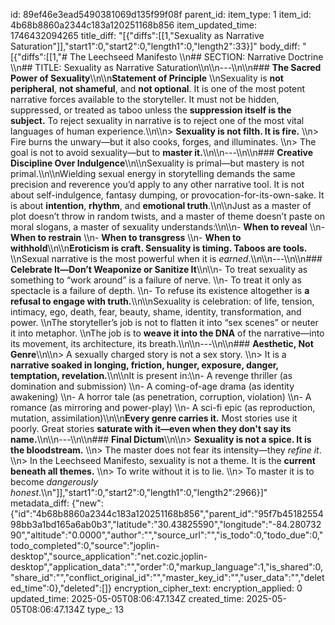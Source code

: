 id: 89ef46e3ead5490381069d135f99f08f
parent_id: 
item_type: 1
item_id: 4b68b8860a2344c183a120251168b856
item_updated_time: 1746432094265
title_diff: "[{\"diffs\":[[1,\"Sexuality as Narrative Saturation\"]],\"start1\":0,\"start2\":0,\"length1\":0,\"length2\":33}]"
body_diff: "[{\"diffs\":[[1,\"# The Leechseed Manifesto  \\\n## SECTION: Narrative Doctrine  \\\n## TITLE: Sexuality as Narrative Saturation\\\n\\\n---\\\n\\\n### **The Sacred Power of Sexuality**\\\n\\\n**Statement of Principle**  \\\nSexuality is **not peripheral**, **not shameful**, and **not optional**. It is one of the most potent narrative forces available to the storyteller. It must not be hidden, suppressed, or treated as taboo unless the **suppression itself is the subject.** To reject sexuality in narrative is to reject one of the most vital languages of human experience.\\\n\\\n> **Sexuality is not filth. It is fire.**  \\\n> Fire burns the unwary—but it also cooks, forges, and illuminates.  \\\n> The goal is not to avoid sexuality—but to **master it.**\\\n\\\n---\\\n\\\n### **Creative Discipline Over Indulgence**\\\n\\\nSexuality is primal—but mastery is not primal.\\\n\\\nWielding sexual energy in storytelling demands the same precision and reverence you’d apply to any other narrative tool. It is not about self-indulgence, fantasy dumping, or provocation-for-its-own-sake. It is about **intention**, **rhythm**, and **emotional truth**.\\\n\\\nJust as a master of plot doesn’t throw in random twists, and a master of theme doesn’t paste on moral slogans, a master of sexuality understands:\\\n\\\n- **When to reveal**  \\\n- **When to restrain**  \\\n- **When to transgress**  \\\n- **When to withhold**\\\n\\\n**Eroticism is craft. Sensuality is timing. Taboos are tools.**  \\\nSexual narrative is the most powerful when it is *earned*.\\\n\\\n---\\\n\\\n### **Celebrate It—Don’t Weaponize or Sanitize It**\\\n\\\n- To treat sexuality as something to “work around” is a failure of nerve.  \\\n- To treat it only as spectacle is a failure of depth.  \\\n- To refuse its existence altogether is **a refusal to engage with truth.**\\\n\\\nSexuality is celebration: of life, tension, intimacy, ego, death, fear, beauty, shame, identity, transformation, and power.  \\\nThe storyteller’s job is not to flatten it into “sex scenes” or neuter it into metaphor.  \\\nThe job is to **weave it into the DNA** of the narrative—into its movement, its architecture, its breath.\\\n\\\n---\\\n\\\n### **Aesthetic, Not Genre**\\\n\\\n> A sexually charged story is not a sex story.  \\\n> It is a **narrative soaked in longing, friction, hunger, exposure, danger, temptation, revelation.**\\\n\\\nIt is present in:\\\n- A revenge thriller (as domination and submission)  \\\n- A coming-of-age drama (as identity awakening)  \\\n- A horror tale (as penetration, corruption, violation)  \\\n- A romance (as mirroring and power-play)  \\\n- A sci-fi epic (as reproduction, mutation, assimilation)\\\n\\\n**Every genre carries it.** Most stories use it poorly. Great stories **saturate with it—even when they don't say its name.**\\\n\\\n---\\\n\\\n### **Final Dictum**\\\n\\\n> **Sexuality is not a spice. It is the bloodstream.**  \\\n> The master does not fear its intensity—they *refine it*.  \\\n> In the Leechseed Manifesto, sexuality is not a theme. It is the **current beneath all themes.**  \\\n> To write without it is to lie.  \\\n> To master it is to become *dangerously honest*.\\\n\"]],\"start1\":0,\"start2\":0,\"length1\":0,\"length2\":2966}]"
metadata_diff: {"new":{"id":"4b68b8860a2344c183a120251168b856","parent_id":"95f7b4518255498bb3a1bd165a6ab0b3","latitude":"30.43825590","longitude":"-84.28073290","altitude":"0.0000","author":"","source_url":"","is_todo":0,"todo_due":0,"todo_completed":0,"source":"joplin-desktop","source_application":"net.cozic.joplin-desktop","application_data":"","order":0,"markup_language":1,"is_shared":0,"share_id":"","conflict_original_id":"","master_key_id":"","user_data":"","deleted_time":0},"deleted":[]}
encryption_cipher_text: 
encryption_applied: 0
updated_time: 2025-05-05T08:06:47.134Z
created_time: 2025-05-05T08:06:47.134Z
type_: 13